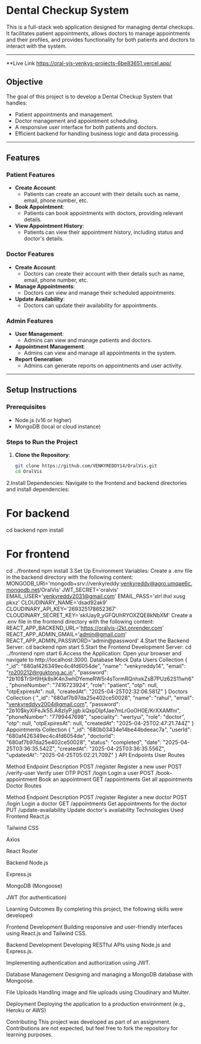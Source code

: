 # Dental Checkup System

This is a full-stack web application designed for managing dental checkups. It facilitates patient appointments, allows doctors to manage appointments and their profiles, and provides functionality for both patients and doctors to interact with the system.

---
**Live Link https://oral-vis-venkys-projects-6be83651.vercel.app/

## **Objective**

The goal of this project is to develop a Dental Checkup System that handles:

- Patient appointments and management.
- Doctor management and appointment scheduling.
- A responsive user interface for both patients and doctors.
- Efficient backend for handling business logic and data processing.

---

## **Features**

### **Patient Features**

- **Create Account**:
  - Patients can create an account with their details such as name, email, phone number, etc.
- **Book Appointment**:
  - Patients can book appointments with doctors, providing relevant details.
- **View Appointment History**:
  - Patients can view their appointment history, including status and doctor's details.

### **Doctor Features**

- **Create Account**:
  - Doctors can create their account with their details such as name, email, phone number, etc.
- **Manage Appointments**:
  - Doctors can view and manage their scheduled appointments.
- **Update Availability**:
  - Doctors can update their availability for appointments.

### **Admin Features**

- **User Management**:
  - Admins can view and manage patients and doctors.
- **Appointment Management**:
  - Admins can view and manage all appointments in the system.
- **Report Generation**:
  - Admins can generate reports on appointments and user activity.

---

## **Setup Instructions**

### **Prerequisites**

- Node.js (v16 or higher)
- MongoDB (local or cloud instance)

### **Steps to Run the Project**

1. **Clone the Repository**:
   ```bash
   git clone https://github.com/VENKYREDDY14/OralVis.git
   cd OralVis
2.Install Dependencies: Navigate to the frontend and backend directories and install dependencies:
  # For backend
cd backend
npm install

# For frontend
cd ../frontend
npm install
3.Set Up Environment Variables: Create a .env file in the backend directory with the following content:
MONGODB_URI='mongodb+srv://venkyreddy:venkyreddy@agro.umqae6c.mongodb.net/OralVis'
JWT_SECRET='oralvis'
EMAIL_USER='venkyreddy2031@gmail.com'
EMAIL_PASS='xlrl lhxl xusg pkxz'
CLOUDINARY_NAME='dsad92ak9'
CLOUDINARY_API_KEY='269325178652367'
CLOUDINARY_SECRET_KEY='skiUay9_yGFQUhRYOXZQE8kNbXM'
Create a .env file in the frontend directory with the following content:
REACT_APP_BACKEND_URL='https://oralvis-i2kt.onrender.com'
REACT_APP_ADMIN_GMAIL='admin@gmail.com'
REACT_APP_ADMIN_PASSWORD='admin@password'
4.Start the Backend Server:
cd backend
npm start
5.Start the Frontend Development Server:
cd ../frontend
npm start
6.Access the Application:
Open your browser and navigate to http://localhost:3000.
Database Mock Data
Users Collection
{
  "_id": "680af426349ec4c4fd6054de",
  "name": "venkyreddy14",
  "email": "ro200212@rguktong.ac.in",
  "password": "$2b$10$TrSH9Hjk8slK4n3whDYemeRW5r4sTormRQnhxkZsB7PUz62S11wh6",
  "phoneNumber": "7416723924",
  "role": "patient",
  "otp": null,
  "otpExpiresAt": null,
  "createdAt": "2025-04-25T02:32:06.581Z"
}
Doctors Collection
{
  "_id": "680af7b97da25e402ce50028",
  "name": "rahul",
  "email": "venkyreddyy2004@gmail.com",
  "password": "$2b$10$kyXiFeJk5S.A8zIyP.jgb.kQxpDIpfJae7mLrGoOH0E/KrXXAMfni",
  "phoneNumber": "7799447698",
  "speciality": "wertyui",
  "role": "doctor",
  "otp": null,
  "otpExpiresAt": null,
  "createdAt": "2025-04-25T02:47:21.744Z"
}
Appointments Collection
{
  "_id": "680b03434e14be44bdeeac7a",
  "userId": "680af426349ec4c4fd6054de",
  "doctorId": "680af7b97da25e402ce50028",
  "status": "completed",
  "date": "2025-04-25T03:36:35.542Z",
  "createdAt": "2025-04-25T03:36:35.556Z",
  "updatedAt": "2025-04-25T05:02:21.709Z"
}
API Endpoints
User Routes

Method	Endpoint	Description
POST	/register	Register a new user
POST	/verify-user	Verify user OTP
POST	/login	Login a user
POST	/book-appointment	Book an appointment
GET	/appointments	Get all appointments
Doctor Routes

Method	Endpoint	Description
POST	/register	Register a new doctor
POST	/login	Login a doctor
GET	/appointments	Get appointments for the doctor
PUT	/update-availability	Update doctor's availability
Technologies Used
Frontend
React.js

Tailwind CSS

Axios

React Router

Backend
Node.js

Express.js

MongoDB (Mongoose)

JWT (for authentication)

Learning Outcomes
By completing this project, the following skills were developed:

Frontend Development
Building responsive and user-friendly interfaces using React.js and Tailwind CSS.

Backend Development
Developing RESTful APIs using Node.js and Express.js.

Implementing authentication and authorization using JWT.

Database Management
Designing and managing a MongoDB database with Mongoose.

File Uploads
Handling image and file uploads using Cloudinary and Multer.

Deployment
Deploying the application to a production environment (e.g., Heroku or AWS)

Contributing
This project was developed as part of an assignment. Contributions are not expected, but feel free to fork the repository for learning purposes.


